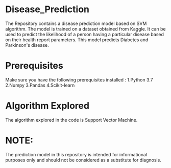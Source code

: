 # Disease_Prediction
The Repository contains a disease prediction model based on SVM algorithm. The model is trained on a dataset obtained from Kaggle. It can be used to predict the likelihood of a person having a particular disease based on their health report parameters.
This model predicts Diabetes and Parkinson's disease.

# Prerequisites
Make sure you have the following prerequisites installed :
  1.Python 3.7
  2.Numpy
  3.Pandas
  4.Scikit-learn

# Algorithm Explored
The algorithm explored in the code is Support Vector Machine.

# NOTE: 
The prediction model in this repository is intended for informational purposes only and should not be considered as a substitute for diagnosis.
